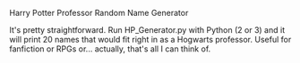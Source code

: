 Harry Potter Professor Random Name Generator

It's pretty straightforward.  Run HP_Generator.py with Python (2 or 3) and it will print 20 names that would fit right in as a Hogwarts professor.  Useful for fanfiction or RPGs or... actually, that's all I can think of.